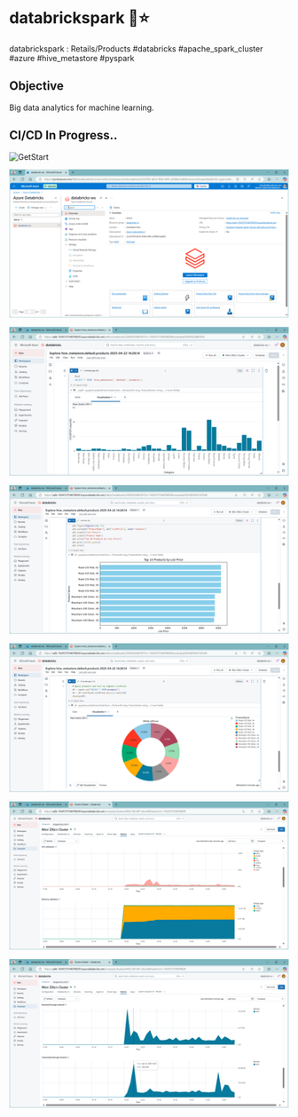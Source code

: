 # databrickspark 🧱⭐
databrickspark : Retails/Products #databricks #apache_spark_cluster #azure #hive_metastore #pyspark

## Objective
Big data analytics for machine learning.

## CI/CD In Progress..

![GetStart](https://github.com/miozilla/databrickspark/blob/main/hive_metastore.default.products.ipynb)

![ScreenshotAzureDatabrick001](./AzureDatabricks01.png)

![ScreenshotDatabrick001](./Databricks_hive_metastore.default.products01.png)

![ScreenshotDatabrick002](./Databricks_hive_metastore.default.products02.png)

![ScreenshotDatabrick003](./Databricks_hive_metastore.default.products03.png)

![ScreenshotDatabrick004](./Databricks_hive_metastore.default.products04.png)

![ScreenshotDatabrick005](./Databricks_hive_metastore.default.products05.png)


